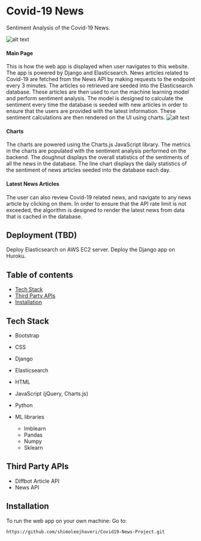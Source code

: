 # Covid-19 News
Sentiment Analysis of the Covid-19 News.

![alt text](https://github.com/IG-ReDCAD/Covid-19-Deployment/tree/master/searchNews/static/news/img/img1.png)

#### Main Page
This is how the web app is displayed when user navigates to this website. The app is powered by Django and Elasticsearch. News articles related to Covid-19 are fetched from the News API by making requests to the endpoint every 3 minutes. The articles so retrieved are seeded into the Elasticsearch database. These articles are then used to run the machine learning model and perform sentiment analysis. The model is designed to calculate the sentiment every time the database is seeded with new articles in order to ensure that the users are provided with the latest information. These sentiment calculations are then rendered on the UI using charts.
![alt text](https://github.com/IG-ReDCAD/Covid-19-Deployment/tree/master/searchNews/static/news/img/img2.gif)


#### Charts
The charts are powered using the Charts.js JavaScript library. The metrics in the charts are populated with the sentiment analysis performed on the backend. The doughnut displays the overall statistics of the sentiments of all the news in the database. The line chart displays the daily statistics of the sentiment of news articles seeded into the database each day.


#### Latest News Articles
The user can also review Covid-19 related news, and navigate to any news article by clicking on them. In order to ensure that the API rate limit is not exceeded, the algorithm is designed to render the latest news from data that is cached in the database.

## Deployment (TBD)
Deploy Elasticsearch on AWS EC2 server.
Deploy the Django app on Huroku.


## Table of contents
* [Tech Stack](#tech-stack)
* [Third Party APIs](#api)
* [Installation](#installation)

## <a name="tech-stack"></a>Tech Stack
* Bootstrap
* CSS
* Django
* Elasticsearch
* HTML
* JavaScript (jQuery, Charts.js)
* Python

* ML libraries
  - Imblearn
  - Pandas
  - Numpy
  - Sklearn

## <a name="api"></a>Third Party APIs
* Diffbot Article API
* News API



## <a name="installation"></a>Installation
To run the web app on your own machine:
Go to: 
```
https://github.com/shimoleejhaveri/Covid19-News-Project.git
```


